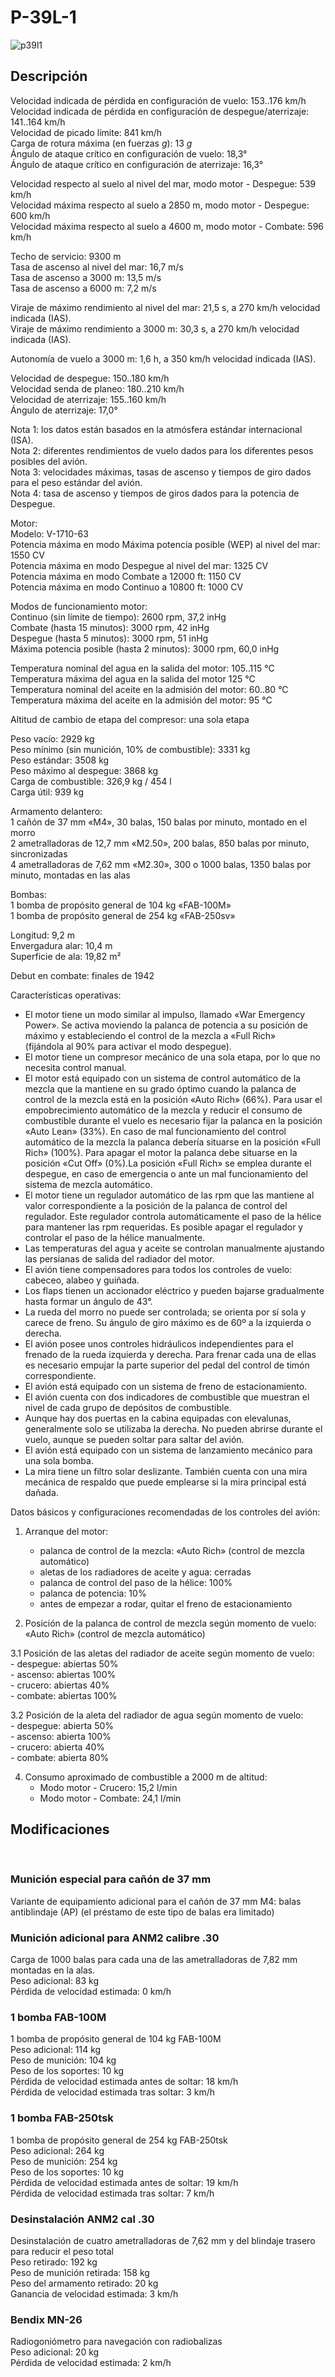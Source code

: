 # P-39L-1  
  
![p39l1](../images/p39l1.png)  
  
## Descripción  
  
Velocidad indicada de pérdida en configuración de vuelo: 153..176 km/h  
Velocidad indicada de pérdida en configuración de despegue/aterrizaje: 141..164 km/h  
Velocidad de picado límite: 841 km/h  
Carga de rotura máxima (en fuerzas <i>g</i>): 13 <i>g</i>  
Ángulo de ataque crítico en configuración de vuelo: 18,3°  
Ángulo de ataque crítico en configuración de aterrizaje: 16,3°  
  
Velocidad respecto al suelo al nivel del mar, modo motor - Despegue: 539 km/h  
Velocidad máxima respecto al suelo a 2850 m, modo motor - Despegue: 600 km/h  
Velocidad máxima respecto al suelo a 4600 m, modo motor - Combate: 596 km/h  
  
Techo de servicio: 9300 m  
Tasa de ascenso al nivel del mar: 16,7 m/s  
Tasa de ascenso a 3000 m: 13,5 m/s  
Tasa de ascenso a 6000 m: 7,2 m/s  
  
Viraje de máximo rendimiento al nivel del mar: 21,5 s, a 270 km/h velocidad indicada (IAS).  
Viraje de máximo rendimiento a 3000 m: 30,3 s, a 270 km/h velocidad indicada (IAS).  
  
Autonomía de vuelo a 3000 m: 1,6 h, a 350 km/h velocidad indicada (IAS).  
  
Velocidad de despegue: 150..180 km/h  
Velocidad senda de planeo: 180..210 km/h  
Velocidad de aterrizaje: 155..160 km/h  
Ángulo de aterrizaje: 17,0°  
  
Nota 1: los datos están basados en la atmósfera estándar internacional (ISA).  
Nota 2: diferentes rendimientos de vuelo dados para los diferentes pesos posibles del avión.  
Nota 3: velocidades máximas, tasas de ascenso y tiempos de giro dados para el peso estándar del avión.  
Nota 4: tasa de ascenso y tiempos de giros dados para la potencia de Despegue.  
  
Motor:  
Modelo: V-1710-63  
Potencia máxima en modo Máxima potencia posible (WEP) al nivel del mar: 1550 CV  
Potencia máxima en modo Despegue al nivel del mar: 1325 CV  
Potencia máxima en modo Combate a 12000 ft: 1150 CV  
Potencia máxima en modo Continuo a 10800 ft: 1000 CV  
  
Modos de funcionamiento motor:  
Continuo (sin límite de tiempo): 2600 rpm, 37,2 inHg  
Combate (hasta 15 minutos): 3000 rpm, 42 inHg  
Despegue (hasta 5 minutos): 3000 rpm, 51 inHg  
Máxima potencia posible (hasta 2 minutos): 3000 rpm, 60,0 inHg  
  
Temperatura nominal del agua en la salida del motor: 105..115 °C  
Temperatura máxima del agua en la salida del motor 125 °C  
Temperatura nominal del aceite en la admisión del motor: 60..80 °C  
Temperatura máxima del aceite en la admisión del motor: 95 °C  
  
Altitud de cambio de etapa del compresor: una sola etapa  
  
Peso vacío: 2929 kg  
Peso mínimo (sin munición, 10% de combustible): 3331 kg  
Peso estándar: 3508 kg  
Peso máximo al despegue: 3868 kg  
Carga de combustible: 326,9 kg / 454 l  
Carga útil: 939 kg  
  
Armamento delantero:  
1 cañón de 37 mm «M4», 30 balas, 150 balas por minuto, montado en el morro  
2 ametralladoras de 12,7 mm «M2.50», 200 balas, 850 balas por minuto, sincronizadas  
4 ametralladoras de 7,62 mm «M2.30», 300 o 1000 balas, 1350 balas por minuto, montadas en las alas  
  
Bombas:  
1 bomba de propósito general de 104 kg «FAB-100M»  
1 bomba de propósito general de 254 kg «FAB-250sv»  
  
Longitud: 9,2 m  
Envergadura alar: 10,4 m  
Superficie de ala: 19,82 m²  
  
Debut en combate: finales de 1942  
  
Características operativas:  
- El motor tiene un modo similar al impulso, llamado «War Emergency Power». Se activa moviendo la palanca de potencia a su posición de máximo y estableciendo el control de la mezcla a «Full Rich» (fijándola al 90% para activar el modo despegue).  
- El motor tiene un compresor mecánico de una sola etapa, por lo que no necesita control manual.  
- El motor está equipado con un sistema de control automático de la mezcla que la mantiene en su grado óptimo cuando la palanca de control de la mezcla está en la posición «Auto Rich» (66%). Para usar el empobrecimiento automático de la mezcla y reducir el consumo de combustible durante el vuelo es necesario fijar la palanca en la posición «Auto Lean» (33%). En caso de mal funcionamiento del control automático de la mezcla la palanca debería situarse en la posición «Full Rich» (100%). Para apagar el motor la palanca debe situarse en la posición «Cut Off» (0%).La posición «Full Rich» se emplea durante el despegue, en caso de emergencia o ante un mal funcionamiento del sistema de mezcla automático.   
- El motor tiene un regulador automático de las rpm que las mantiene al valor correspondiente a la posición de la palanca de control del regulador. Este regulador controla automáticamente el paso de la hélice para mantener las rpm requeridas. Es posible apagar el regulador y controlar el paso de la hélice manualmente.  
- Las temperaturas del agua y aceite se controlan manualmente ajustando las persianas de salida del radiador del motor.  
- El avión tiene compensadores para todos los controles de vuelo: cabeceo, alabeo y guiñada.  
- Los flaps tienen un accionador eléctrico y pueden bajarse gradualmente hasta formar un ángulo de 43°.  
- La rueda del morro no puede ser controlada; se orienta por sí sola y carece de freno. Su ángulo de giro máximo es de 60º a la izquierda o derecha.  
- El avión posee unos controles hidráulicos independientes para el frenado de la rueda izquierda y derecha. Para frenar cada una de ellas es necesario empujar la parte superior del pedal del control de timón correspondiente.  
- El avión está equipado con un sistema de freno de estacionamiento.  
- El avión cuenta con dos indicadores de combustible que muestran el nivel de cada grupo de depósitos de combustible.  
- Aunque hay dos puertas en la cabina equipadas con elevalunas, generalmente solo se utilizaba la derecha. No pueden abrirse durante el vuelo, aunque se pueden soltar para saltar del avión.  
- El avión está equipado con un sistema de lanzamiento mecánico para una sola bomba.  
- La mira tiene un filtro solar deslizante. También cuenta con una mira mecánica de respaldo que puede emplearse si la mira principal está dañada.  
  
Datos básicos y configuraciones recomendadas de los controles del avión:  
1. Arranque del motor:  
	- palanca de control de la mezcla: «Auto Rich» (control de mezcla automático)  
	- aletas de los radiadores de aceite y agua: cerradas  
	- palanca de control del paso de la hélice: 100%  
	- palanca de potencia: 10%  
	- antes de empezar a rodar, quitar el freno de estacionamiento  
  
2. Posición de la palanca de control de mezcla según momento de vuelo: «Auto Rich» (control de mezcla automático)  
  
3.1 Posición de las aletas del radiador de aceite según momento de vuelo:  
	- despegue: abiertas 50%  
	- ascenso: abiertas 100%  
	- crucero: abiertas 40%  
	- combate: abiertas 100%  
  
3.2 Posición de la aleta del radiador de agua según momento de vuelo:  
	- despegue: abierta 50%  
	- ascenso: abierta 100%  
	- crucero: abierta 40%  
	- combate: abierta 80%  
  
4. Consumo aproximado de combustible a 2000 m de altitud:  
	- Modo motor - Crucero: 15,2 l/min  
	- Modo motor - Combate: 24,1 l/min  
  
## Modificaciones  
  ﻿
  
### Munición especial para cañón de 37 mm  
  
Variante de equipamiento adicional para el cañón de 37 mm M4: balas antiblindaje (AP) (el préstamo de este tipo de balas era limitado)  ﻿
  
### Munición adicional para ANM2 calibre .30  
  
Carga de 1000 balas para cada una de las ametralladoras de 7,82 mm montadas en la alas.  
Peso adicional: 83 kg  
Pérdida de velocidad estimada: 0 km/h  ﻿
  
### 1 bomba FAB-100M  
  
1 bomba de propósito general de 104 kg FAB-100M  
Peso adicional: 114 kg  
Peso de munición: 104 kg  
Peso de los soportes: 10 kg  
Pérdida de velocidad estimada antes de soltar: 18 km/h  
Pérdida de velocidad estimada tras soltar: 3 km/h  ﻿
  
### 1 bomba FAB-250tsk  
  
1 bomba de propósito general de 254 kg FAB-250tsk  
Peso adicional: 264 kg  
Peso de munición: 254 kg  
Peso de los soportes: 10 kg  
Pérdida de velocidad estimada antes de soltar: 19 km/h  
Pérdida de velocidad estimada tras soltar: 7 km/h  ﻿
  
### Desinstalación ANM2 cal .30   
  
Desinstalación de cuatro ametralladoras de 7,62 mm y del blindaje trasero para reducir el peso total  
Peso retirado: 192 kg  
Peso de munición retirada: 158 kg  
Peso del armamento retirado: 20 kg  
Ganancia de velocidad estimada: 3 km/h  ﻿
  
### Bendix MN-26  
  
Radiogoniómetro para navegación con radiobalizas  
Peso adicional: 20 kg  
Pérdida de velocidad estimada: 2 km/h  